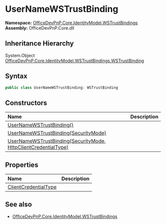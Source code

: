 # UserNameWSTrustBinding
**Namespace:** [OfficeDevPnP.Core.IdentityModel.WSTrustBindings](OfficeDevPnP.Core.IdentityModel.WSTrustBindings.md)  
**Assembly:** OfficeDevPnP.Core.dll  
## Inheritance Hierarchy
System.Object  
    [OfficeDevPnP.Core.IdentityModel.WSTrustBindings.WSTrustBinding](OfficeDevPnP.Core.IdentityModel.WSTrustBindings.WSTrustBinding.md)
## Syntax
```C#
public class UserNameWSTrustBinding: WSTrustBinding
```
## Constructors
|**Name**|**Description**|
|:-----|:-----|
| [UserNameWSTrustBinding()](OfficeDevPnP.Core.IdentityModel.WSTrustBindings.UserNameWSTrustBinding.ctor1.md) | 
| [UserNameWSTrustBinding(SecurityMode)](OfficeDevPnP.Core.IdentityModel.WSTrustBindings.UserNameWSTrustBinding.ctor2.md) | 
| [UserNameWSTrustBinding(SecurityMode, HttpClientCredentialType)](OfficeDevPnP.Core.IdentityModel.WSTrustBindings.UserNameWSTrustBinding.ctor3.md) | 
## Properties
|**Name**|**Description**|
|:-----|:-----|
| [ClientCredentialType](OfficeDevPnP.Core.IdentityModel.WSTrustBindings.UserNameWSTrustBinding.ClientCredentialType.md) | 
## See also
- [OfficeDevPnP.Core.IdentityModel.WSTrustBindings](OfficeDevPnP.Core.IdentityModel.WSTrustBindings.md)

